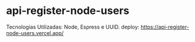 # api-register-node-users

Tecnologias Utilizadas: Node, Espress e UUID.
deploy: https://api-register-node-users.vercel.app/
